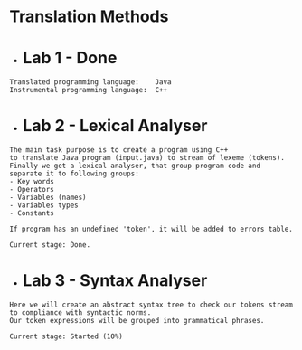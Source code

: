 
# Translation Methods

- # Lab 1 - Done
```
Translated programming language:    Java
Instrumental programming language:  C++
```
#
- # Lab 2 - Lexical Analyser

```
The main task purpose is to create a program using C++ 
to translate Java program (input.java) to stream of lexeme (tokens).
Finally we get a lexical analyser, that group program code and separate it to following groups:
- Key words
- Operators
- Variables (names)
- Variables types
- Constants

If program has an undefined 'token', it will be added to errors table.

Current stage: Done.
```
#
- # Lab 3 - Syntax Analyser

```
Here we will create an abstract syntax tree to check our tokens stream to compliance with syntactic norms.
Our token expressions will be grouped into grammatical phrases.

Current stage: Started (10%)
```

